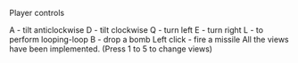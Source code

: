 Player controls

A - tilt anticlockwise
D - tilt clockwise
Q - turn left
E - turn right
L - to perform looping-loop
B - drop a bomb
Left click - fire a missile
All the views have been implemented.
(Press 1 to 5 to change views)

